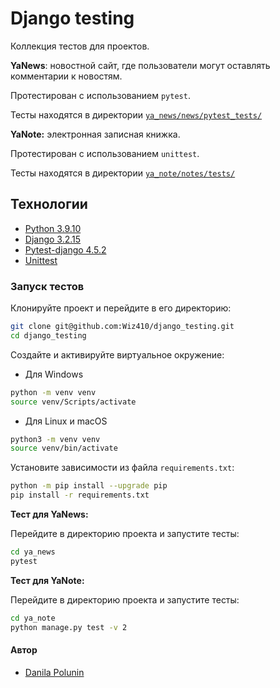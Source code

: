 # Django testing
Коллекция тестов для проектов.

**YaNews**: новостной сайт, где пользователи могут оставлять комментарии к новостям.

Протестирован с использованием `pytest`.

Тесты находятся в директории [`ya_news/news/pytest_tests/`](ya_news/news/pytest_tests/)

**YaNote:** электронная записная книжка.

Протестирован с использованием `unittest`.

Тесты находятся в директории [`ya_note/notes/tests/`](ya_note/notes/tests/)
## Технологии
- [Python 3.9.10](https://docs.python.org/3.9/index.html)
- [Django 3.2.15](https://docs.djangoproject.com/en/3.2/)
- [Pytest-django 4.5.2](https://pypi.org/project/pytest-django/4.5.2/)
- [Unittest](https://docs.python.org/3.9/library/unittest.html)

### Запуск тестов
Клонируйте проект и перейдите в его директорию:
```bash
git clone git@github.com:Wiz410/django_testing.git
cd django_testing
```

Cоздайте и активируйте виртуальное окружение:
- Для Windows
```bash
python -m venv venv
source venv/Scripts/activate
```

- Для Linux и macOS
```bash
python3 -m venv venv
source venv/bin/activate
```

Установите зависимости из файла `requirements.txt`:
```bash
python -m pip install --upgrade pip
pip install -r requirements.txt
```

**Тест для YaNews:**

Перейдите в директорию проекта и запустите тесты:
```bash
cd ya_news
pytest
```

**Тест для YaNote:**

Перейдите в директорию проекта и запустите тесты:
```bash
cd ya_note
python manage.py test -v 2
```

#### Автор
- [Danila Polunin](https://github.com/Wiz410)

